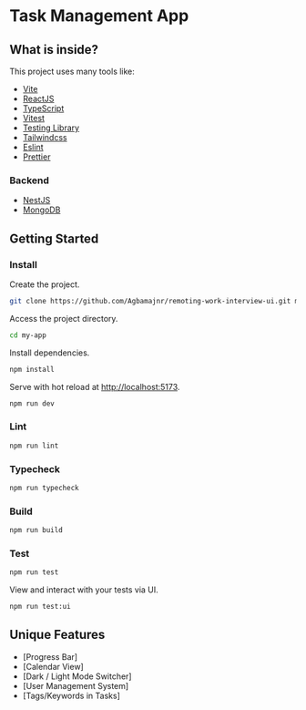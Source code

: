 # Task Management App


## What is inside?

This project uses many tools like:

- [Vite](https://vitejs.dev)
- [ReactJS](https://reactjs.org)
- [TypeScript](https://www.typescriptlang.org)
- [Vitest](https://vitest.dev)
- [Testing Library](https://testing-library.com)
- [Tailwindcss](https://tailwindcss.com)
- [Eslint](https://eslint.org)
- [Prettier](https://prettier.io)

### Backend
- [NestJS](https://node.org)
- [MongoDB](https://mongodb.org)

## Getting Started

### Install

Create the project.

```bash
git clone https://github.com/Agbamajnr/remoting-work-interview-ui.git my-app
```

Access the project directory.

```bash
cd my-app
```

Install dependencies.

```bash
npm install
```

Serve with hot reload at <http://localhost:5173>.

```bash
npm run dev
```

### Lint

```bash
npm run lint
```

### Typecheck

```bash
npm run typecheck
```

### Build

```bash
npm run build
```

### Test

```bash
npm run test
```

View and interact with your tests via UI.

```bash
npm run test:ui
```


## Unique Features
- [Progress Bar]
- [Calendar View]
- [Dark / Light Mode Switcher]
- [User Management System]
- [Tags/Keywords in Tasks]

